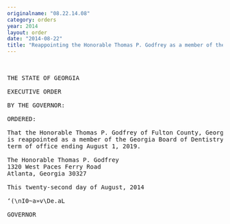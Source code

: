 ```yaml
---
originalname: "08.22.14.08"
category: orders
year: 2014
layout: order
date: "2014-08-22"
title: "Reappointing the Honorable Thomas P. Godfrey as a member of the Georgia Board of Dentistry"
---
```

<pre>
    

THE STATE OF GEORGIA

EXECUTIVE ORDER

BY THE GOVERNOR:

ORDERED:

That the Honorable Thomas P. Godfrey of Fulton County, Georgia,
is reappointed as a member of the Georgia Board of Dentistry, for a
term of office ending August 1, 2019.

The Honorable Thomas P. Godfrey
1320 West Paces Ferry Road
Atlanta, Georgia 30327

This twenty-second day of August, 2014

‘(\nI0~a»v\De.aL

GOVERNOR

</pre>
